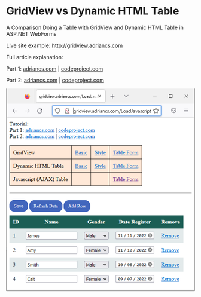 # GridView vs Dynamic HTML Table
A Comparison Doing a Table with GridView and Dynamic HTML Table in ASP.NET WebForms

Live site example: http://gridview.adriancs.com

Full article explanation:

Part 1: [adriancs.com](https://adriancs.com/aspnet-webforms/394/gridview-vs-dynamic-html-table-asp-net-webforms/) | [codeproject.com](https://www.codeproject.com/Articles/5346651/Part-1-GridView-vs-Dynamic-HTML-Table-ASP-NET-WebF)

Part 2: [adriancs.com](https://adriancs.com/c-sharp/404/part-2-gridview-vs-dynamic-html-table-asp-net-webforms/) | [codeproject.com](https://www.codeproject.com/Articles/5346769/Part-2-GridView-vs-dynamic-HTML-Table-ASP-NET-WebF)

![](https://raw.githubusercontent.com/adriancs2/GridView-Html-Table/main/wiki/01.png)
